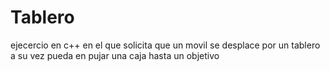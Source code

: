 # Tablero
ejecercio en c++ en el que solicita que un movil se desplace por un tablero a su vez pueda en pujar una caja hasta un objetivo 
